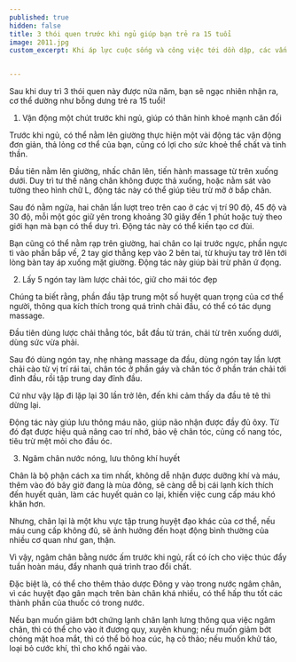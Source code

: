 ```yaml
---
published: true
hidden: false
title: 3 thói quen trước khi ngủ giúp bạn trẻ ra 15 tuổi
image: 2011.jpg
custom_excerpt: Khi áp lực cuộc sống và công việc tới dồn dập, các vấn đề phiền toái như nếp nhăn, quầng thâm mắt cũng ồ ạt kéo tới. 


---
```


Sau khi duy trì 3 thói quen này được nửa năm, bạn sẽ ngạc nhiên nhận ra, cơ thể dường như bỗng dưng trẻ ra 15 tuổi!

1. Vận động một chút trước khi ngủ, giúp có thân hình khoẻ mạnh cân đối

Trước khi ngủ, có thể nằm lên giường thực hiện một vài động tác vận động đơn giản, thả lỏng cơ thể của bạn, cũng có lợi cho sức khoẻ thể chất và tinh thần.

Đầu tiên nằm lên giường, nhấc chân lên, tiến hành massage từ trên xuống dưới. Duy trì tư thế nâng chân không được thả xuống, hoặc nằm sát vào tường theo hình chữ L, động tác này có thể giúp tiêu trừ mỡ ở bắp chân.

Sau đó nằm ngửa, hai chân lần lượt treo trên cao ở các vị trí 90 độ, 45 độ và 30 độ, mỗi một góc giữ yên trong khoảng 30 giây đến 1 phút hoặc tuỳ theo giới hạn mà bạn có thể duy trì. Động tác này có thể kiến tạo cơ đùi.

Bạn cũng có thể nằm rạp trên giường, hai chân co lại trước ngực, phần ngực tì vào phần bắp vế, 2 tay giơ thẳng kẹp vào 2 bên tai, từ khuỷu tay trở lên tới lòng bàn tay áp xuống mặt giường. Động tác này giúp bài trừ phân ứ đọng.

2. Lấy 5 ngón tay làm lược chải tóc, giữ cho mái tóc đẹp

Chúng ta biết rằng, phần đầu tập trung một số huyệt quan trọng của cơ thể người, thông qua kích thích trong quá trình chải đầu, có thể có tác dụng massage.

Đầu tiên dùng lược chải thẳng tóc, bắt đầu từ trán, chải từ trên xuống dưới, dùng sức vừa phải.

Sau đó dùng ngón tay, nhẹ nhàng massage da đầu, dùng ngón tay lần lượt chải cào từ vị trí rái tai, chân tóc ở phần gáy và chân tóc ở phần trán chải tới đỉnh đầu, rồi tập trung day đỉnh đầu.

Cứ như vậy lặp đi lặp lại 30 lần trở lên, đến khi cảm thấy da đầu tê tê thì dừng lại.

Động tác này giúp lưu thông máu não, giúp não nhận được đầy đủ ôxy. Từ đó đạt được hiệu quả nâng cao trí nhớ, bảo vệ chân tóc, củng cố nang tóc, tiêu trừ mệt mỏi cho đầu óc.

3. Ngâm chân nước nóng, lưu thông khí huyết

Chân là bộ phận cách xa tim nhất, không dễ nhận được dưỡng khí và máu, thêm vào đó bây giờ đang là mùa đông, sẽ càng dễ bị cái lạnh kích thích đến huyết quản, làm các huyết quản co lại, khiến việc cung cấp máu khó khăn hơn.

Nhưng, chân lại là một khu vực tập trung huyệt đạo khác của cơ thể, nếu máu cung cấp không đủ, sẽ ảnh hưởng đến hoạt động bình thường của nhiều cơ quan như gan, thận.

Vì vậy, ngâm chân bằng nước ấm trước khi ngủ, rất có ích cho việc thúc đẩy tuần hoàn máu, đẩy nhanh quá trình trao đổi chất.

Đặc biệt là, có thể cho thêm thảo dược Đông y vào trong nước ngâm chân, vì các huyệt đạo gân mạch trên bàn chân khá nhiều, có thể hấp thu tốt các thành phần của thuốc có trong nước.

Nếu bạn muốn giảm bớt chứng lạnh chân lạnh lưng thông qua việc ngâm chân, thì có thể cho vào ít đương quy, xuyên khung; nếu muốn giảm bớt chóng mặt hoa mắt, thì có thể bỏ hoa cúc, hạ cô thảo; nếu muốn khử táo, loại bỏ cước khí, thì cho khổ ngải vào.